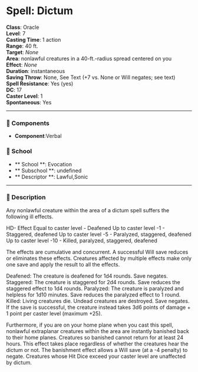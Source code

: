 
# Spell: Dictum
**Class**: Oracle  
**Level**: 7  
**Casting Time**: 1 action  
**Range**: 40 ft.  
**Target**: _None_  
**Area**: nonlawful creatures in a 40-ft.-radius spread centered on you  
**Effect**: _None_  
**Duration**: instantaneous  
**Saving Throw**: None, See Text (+7 vs. None or Will negates; see text)  
**Spell Resistance**: Yes (yes)  
**DC**: 17  
**Caster Level**: 1  
**Spontaneous**: Yes

---

### 🔮 Components
- **Component**:Verbal

### 🏫 School
- ** School **: Evocation
- ** Subschool **: undefined
- ** Descriptor **: Lawful,Sonic
---

### 📜 Description
Any nonlawful creature within the area of a dictum spell suffers the following ill effects.

HD- Effect
Equal to caster level - Deafened
Up to caster level -1 - Staggered, deafened
Up to caster level -5 - Paralyzed, staggered, deafened
Up to caster level -10 - Killed, paralyzed, staggered, deafened

The effects are cumulative and concurrent. A successful Will save reduces or eliminates these effects. Creatures affected by multiple effects make only one save and apply the result to all the effects.

Deafened: The creature is deafened for 1d4 rounds. Save negates.
Staggered: The creature is staggered for 2d4 rounds. Save reduces the staggered effect to 1d4 rounds.
Paralyzed: The creature is paralyzed and helpless for 1d10 minutes. Save reduces the paralyzed effect to 1 round.
Killed: Living creatures die. Undead creatures are destroyed. Save negates. If the save is successful, the creature instead takes 3d6 points of damage + 1 point per caster level (maximum +25). 

Furthermore, if you are on your home plane when you cast this spell, nonlawful extraplanar creatures within the area are instantly banished back to their home planes. Creatures so banished cannot return for at least 24 hours. This effect takes place regardless of whether the creatures hear the dictum or not. The banishment effect allows a Will save (at a -4 penalty) to negate. Creatures whose Hit Dice exceed your caster level are unaffected by dictum.
